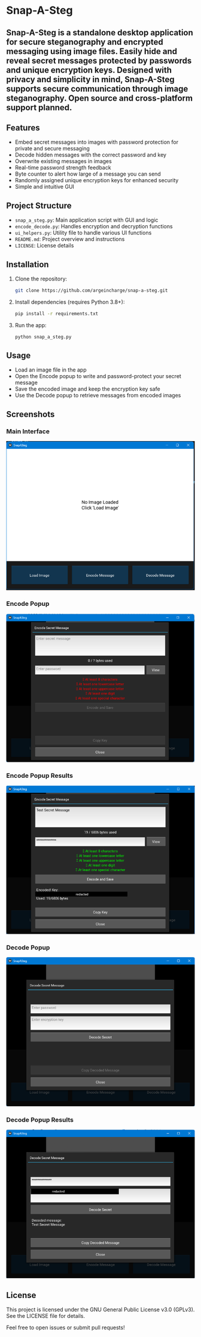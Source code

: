 # Snap-A-Steg

Snap-A-Steg is a standalone desktop application for secure steganography and encrypted messaging using image files. 
Easily hide and reveal secret messages protected by passwords and unique encryption keys. 
Designed with privacy and simplicity in mind, Snap-A-Steg supports secure communication through image steganography. Open source and cross-platform support planned.
---
## Features

- Embed secret messages into images with password protection for private and secure messaging
- Decode hidden messages with the correct password and key  
- Overwrite existing messages in images  
- Real-time password strength feedback
- Byte counter to alert how large of a message you can send
- Randomly assigned unique encryption keys for enhanced security
- Simple and intuitive GUI


## Project Structure
- `snap_a_steg.py`: Main application script with GUI and logic
- `encode_decode.py`: Handles encryption and decryption functions
- `ui_helpers.py`: Utility file to handle various UI functions
- `README.md`: Project overview and instructions
- `LICENSE`: License details



## Installation

1. Clone the repository:  
   ```bash
   git clone https://github.com/argeincharge/snap-a-steg.git
   ```
2. Install dependencies (requires Python 3.8+):
   ```bash
   pip install -r requirements.txt
   ```
3. Run the app:
   ```bash
   python snap_a_steg.py
   ```

## Usage
- Load an image file in the app
- Open the Encode popup to write and password-protect your secret message
- Save the encoded image and keep the encryption key safe
- Use the Decode popup to retrieve messages from encoded images

## Screenshots

### Main Interface
![Main UI](screenshots/welcome_screen.png)

### Encode Popup
![Encode Popup](screenshots/encode_popup.png)

### Encode Popup Results
![Encode Popup Results](screenshots/encode_popup_encoded.png)

### Decode Popup
![Decode Popup](screenshots/decode_popup.png)

### Decode Popup Results
![Decode Popup Results](screenshots/decode_popup_decoded.png)
  

## License
This project is licensed under the GNU General Public License v3.0 (GPLv3). See the LICENSE file for details.


Feel free to open issues or submit pull requests!

